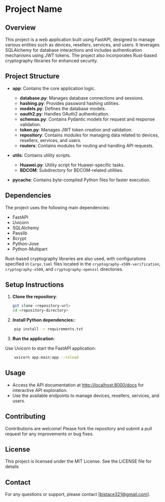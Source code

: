 # Project Name

## Overview

This project is a web application built using FastAPI, designed to manage various entities such as devices, resellers, services, and users. It leverages SQLAlchemy for database interactions and includes authentication mechanisms using JWT tokens. The project also incorporates Rust-based cryptography libraries for enhanced security.

## Project Structure

- **app**: Contains the core application logic.
  - **database.py**: Manages database connections and sessions.
  - **hashing.py**: Provides password hashing utilities.
  - **models.py**: Defines the database models.
  - **oauth2.py**: Handles OAuth2 authentication.
  - **schemas.py**: Contains Pydantic models for request and response validation.
  - **token.py**: Manages JWT token creation and validation.
  - **repository**: Contains modules for managing data related to devices, resellers, services, and users.
  - **routers**: Contains modules for routing and handling API requests.

- **utils**: Contains utility scripts.
  - **Huawei.py**: Utility script for Huawei-specific tasks.
  - **BDCOM**: Subdirectory for BDCOM-related utilities.

- **__pycache__**: Contains byte-compiled Python files for faster execution.

## Dependencies

The project uses the following main dependencies:
- FastAPI
- Uvicorn
- SQLAlchemy
- Passlib
- Bcrypt
- Python-Jose
- Python-Multipart

Rust-based cryptography libraries are also used, with configurations specified in `Cargo.toml` files located in the `cryptography-x509-verification`, `cryptography-x509`, and `cryptography-openssl` directories.

## Setup Instructions

1. **Clone the repository**:
   ```bash
   git clone <repository-url>
   cd <repository-directory>

2. **Install Python dependencies:**:
```bash
    pip install -r requirements.txt
```
3. **Run the application**:

Use Uvicorn to start the FastAPI application:

```bash
    uvicorn app.main:app --reload
```

## Usage


- Access the API documentation at [http://localhost:8000/docs](http://localhost:8000/docs) for interactive API exploration.
- Use the available endpoints to manage devices, resellers, services, and users.

## Contributing

Contributions are welcome! Please fork the repository and submit a pull request for any improvements or bug fixes.

## License

This project is licensed under the MIT License. See the LICENSE file for details

## Contact

For any questions or support, please contact [bistace321@gmail.com].